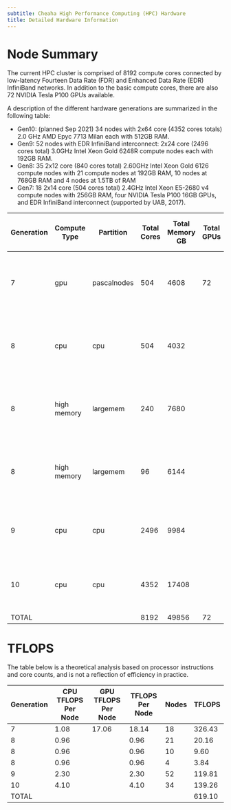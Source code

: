 ```yaml
---
subtitle: Cheaha High Performance Computing (HPC) Hardware
title: Detailed Hardware Information
---
```


# Node Summary

The current HPC cluster is comprised of 8192 compute cores connected by
low-latency Fourteen Data Rate (FDR) and Enhanced Data Rate (EDR)
InfiniBand networks. In addition to the basic compute cores, there are
also 72 NVIDIA Tesla P100 GPUs available.

A description of the different hardware generations are summarized in
the following table:

-   Gen10: (planned Sep 2021) 34 nodes with 2x64 core (4352 cores
    totals) 2.0 GHz AMD Epyc 7713 Milan each with 512GB RAM.
-   Gen9: 52 nodes with EDR InfiniBand interconnect: 2x24 core (2496
    cores total) 3.0GHz Intel Xeon Gold 6248R compute nodes each with
    192GB RAM.
-   Gen8: 35 2x12 core (840 cores total) 2.60GHz Intel Xeon Gold 6126
    compute nodes with 21 compute nodes at 192GB RAM, 10 nodes at 768GB
    RAM and 4 nodes at 1.5TB of RAM
-   Gen7: 18 2x14 core (504 cores total) 2.4GHz Intel Xeon E5-2680 v4
    compute nodes with 256GB RAM, four NVIDIA Tesla P100 16GB GPUs, and
    EDR InfiniBand interconnect (supported by UAB, 2017).

| Generation | Compute Type | Partition   | Total Cores | Total Memory GB | Total GPUs | Cores Per Node | Memory Per Node GB | Nodes | CPU Info                       | GPU Info                |
|------------|--------------|-------------|-------------|-----------------|------------|----------------|--------------------|-------|--------------------------------|-------------------------|
| 7          | gpu          | pascalnodes | 504         | 4608            | 72         | 28             | 256                | 18    | Intel Xeon E5-2680 v4 2.40 GHz | NVIDIA Tesla P100 16 GB |
| 8          | cpu          | cpu         | 504         | 4032            |            | 24             | 192                | 21    | Intel Xeon E5-2680 v4 2.50 GHz |                         |
| 8          | high memory  | largemem    | 240         | 7680            |            | 24             | 768                | 10    | Intel Xeon E5-2680 v4 2.50 GHz |                         |
| 8          | high memory  | largemem    | 96          | 6144            |            | 24             | 1536               | 4     | Intel Xeon E5-2680 v4 2.50 GHz |                         |
| 9          | cpu          | cpu         | 2496        | 9984            |            | 48             | 192                | 52    | Intel Xeon Gold 6248R 3.00 GHz |                         |
| 10         | cpu          | cpu         | 4352        | 17408           |            | 128            | 512                | 34    | AMD Epyc 7713 Milan 2.00 GHz   |                         |
| TOTAL      |              |             | 8192        | 49856           | 72         |                |                    | 139   |                                |                         |

# TFLOPS

The table below is a theoretical analysis based on processor
instructions and core counts, and is not a reflection of efficiency in
practice.

| Generation | CPU TFLOPS Per Node | GPU TFLOPS Per Node | TFLOPS Per Node | Nodes | TFLOPS |
|------------|---------------------|---------------------|-----------------|-------|--------|
| 7          | 1.08                | 17.06               | 18.14           | 18    | 326.43 |
| 8          | 0.96                |                     | 0.96            | 21    | 20.16  |
| 8          | 0.96                |                     | 0.96            | 10    | 9.60   |
| 8          | 0.96                |                     | 0.96            | 4     | 3.84   |
| 9          | 2.30                |                     | 2.30            | 52    | 119.81 |
| 10         | 4.10                |                     | 4.10            | 34    | 139.26 |
| TOTAL      |                     |                     |                 |       | 619.10 |
